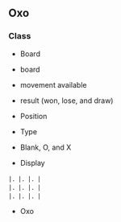 ## Oxo

### Class
 - Board
  - board
  
  - movement available

  - result (won, lose, and draw)

 - Position

 - Type
  - Blank, O, and X

 - Display
  ```
  |．|．|．|
  |．|．|．|
  |．|．|．|
  ```

 - Oxo
